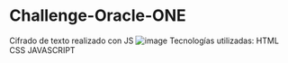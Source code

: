 # Challenge-Oracle-ONE
Cifrado de texto realizado con JS
![image](https://user-images.githubusercontent.com/98708347/208742194-aac12c49-c55d-4103-bac6-65dce988c576.png)
Tecnologías utilizadas:
  HTML
  CSS
  JAVASCRIPT
